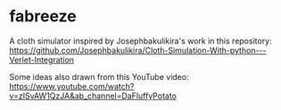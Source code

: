 # fabreeze
A cloth simulator inspired by Josephbakulikira's work in this repository:
https://github.com/Josephbakulikira/Cloth-Simulation-With-python---Verlet-Integration

Some ideas also drawn from this YouTube video:
https://www.youtube.com/watch?v=zISvAW1QzJA&ab_channel=DaFluffyPotato
